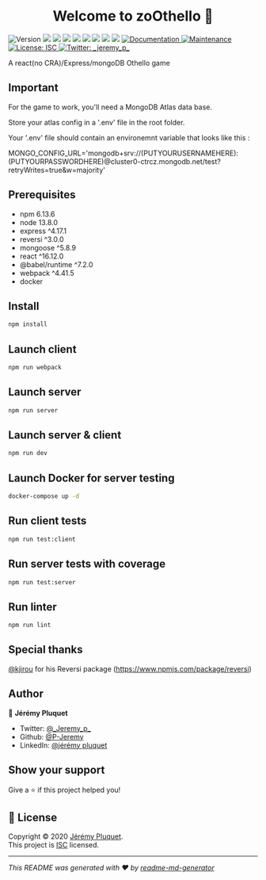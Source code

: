 <h1 align="center">Welcome to zoOthello 👋</h1>
<p>
  <img alt="Version" src="https://img.shields.io/badge/version-1.0.0-blue.svg?cacheSeconds=2592000" />
  <img src="https://img.shields.io/badge/npm-6.13.6-blue.svg" />
  <img src="https://img.shields.io/badge/node-13.8.0-blue.svg" />
  <img src="https://img.shields.io/badge/express-%5E4.17.1-blue.svg" />
  <img src="https://img.shields.io/badge/reversi-%5E3.0.0-blue.svg" />
  <img src="https://img.shields.io/badge/mongoose-%5E5.8.9-blue.svg" />
  <img src="https://img.shields.io/badge/react-%5E16.12.0-blue.svg" />
  <img src="https://img.shields.io/badge/@babel/runtime-%5E7.2.0-blue.svg" />
  <img src="https://img.shields.io/badge/webpack-%5E4.41.5-blue.svg" />
  <a href="https://github.com/D0C702WH0/MERN-Othello-Game-noCRA#readme" target="_blank">
    <img alt="Documentation" src="https://img.shields.io/badge/documentation-yes-brightgreen.svg" />
  </a>
  <a href="https://github.com/D0C702WH0/MERN-Othello-Game-noCRA/graphs/commit-activity" target="_blank">
    <img alt="Maintenance" src="https://img.shields.io/badge/Maintained%3F-yes-green.svg" />
  </a>
  <a href="https://github.com/D0C702WH0/MERN-Othello-Game-noCRA/blob/master/LICENSE" target="_blank">
    <img alt="License: ISC" src="https://img.shields.io/github/license/D0C702WH0/zoOthello" />
  </a>
  <a href="https://twitter.com/_jeremy_p_" target="_blank">
    <img alt="Twitter: _jeremy_p_" src="https://img.shields.io/twitter/follow/_jeremy_p_.svg?style=social" />
  </a>
</p>

A react(no CRA)/Express/mongoDB Othello game

## Important

For the game to work, you'll need a MongoDB Atlas data base.

Store your atlas config in a '.env' file in the root folder.

Your '.env' file should contain an environemnt variable that looks like this :

 MONGO_CONFIG_URL='mongodb+srv://(PUTYOURUSERNAMEHERE):(PUTYOURPASSWORDHERE)@cluster0-ctrcz.mongodb.net/test?retryWrites=true&w=majority'


## Prerequisites

- npm 6.13.6
- node 13.8.0
- express ^4.17.1
- reversi ^3.0.0
- mongoose ^5.8.9
- react ^16.12.0
- @babel/runtime ^7.2.0
- webpack ^4.41.5
- docker

## Install

```sh
npm install
```

## Launch client

```sh
npm run webpack
```

## Launch server

```sh
npm run server
```

## Launch server & client

```sh
npm run dev
```

## Launch Docker for server testing

```sh
docker-compose up -d
```

## Run client tests

```sh
npm run test:client
```

## Run server tests with coverage

```sh
npm run test:server
```

## Run linter

```sh
npm run lint
```

## Special thanks
[@kjirou](https://github.com/kjirou) for his Reversi package (https://www.npmjs.com/package/reversi)

## Author

👤 **Jérémy Pluquet**

* Twitter: [@\_Jeremy\_p\_](https://twitter.com/_Jeremy_p_)
* Github: [@P-Jeremy](https://github.com/D0C702WH0)
* LinkedIn: [@jérémy pluquet](https://www.linkedin.com/in/j%C3%A9r%C3%A9my-pluquet-765a89169/)

## Show your support

Give a ⭐️ if this project helped you!

## 📝 License

Copyright © 2020 [Jérémy Pluquet](https://github.com/D0C702WH0).<br />
This project is [ISC](https://www.isc.org/licenses/) licensed.

***
_This README was generated with ❤️ by [readme-md-generator](https://github.com/kefranabg/readme-md-generator)_
